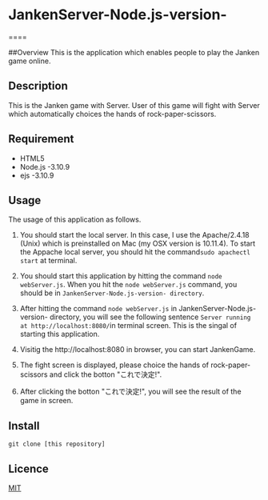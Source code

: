# JankenServer-Node.js-version-

====

##Overview
This is the application which enables people to play the Janken game online.

## Description
This is the Janken game with Server.
User of this game will fight with Server which automatically choices the hands of rock-paper-scissors.


## Requirement
* HTML5
* Node.js -3.10.9
* ejs -3.10.9

## Usage
The usage of this application as follows.

1. You should start the local server.
In this case, I use the Apache/2.4.18 (Unix) which is preinstalled on Mac (my OSX version is 10.11.4).
To start the Appache local server, you should hit the command```sudo apachectl start``` at terminal.

2. You should start this application by hitting the command ```node webServer.js```.
  When you hit the ```node webServer.js``` command, you should be in ```JankenServer-Node.js-version- directory```.
  
3. After hitting the command ```node webServer.js``` in JankenServer-Node.js-version- directory, you will see the following  sentence ```Server running at http://localhost:8080/```in terminal screen.
This is the singal of starting this application.

4. Visitig the http://localhost:8080 in browser, you can start JankenGame.

5. The fight screen is displayed, please choice the hands of rock-paper-scissors and click the botton "これで決定!".

6. After clicking the botton "これで決定!", you will see the result of the game in screen.

## Install
```git clone [this repository]``` 


## Licence
[MIT](https://github.com/tcnksm/tool/blob/master/LICENCE)


